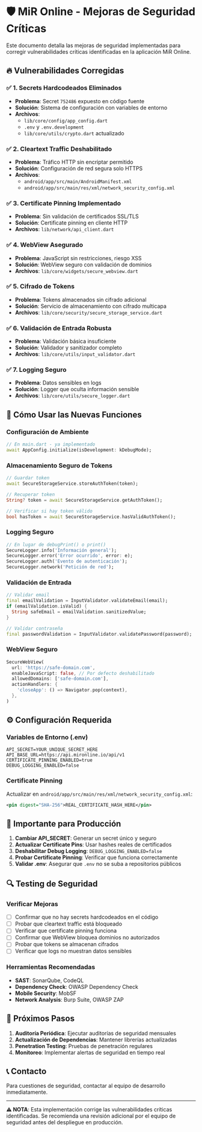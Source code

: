 # 🛡️ MiR Online - Mejoras de Seguridad Críticas

Este documento detalla las mejoras de seguridad implementadas para corregir vulnerabilidades críticas identificadas en la aplicación MiR Online.

## 🔥 Vulnerabilidades Corregidas

### ✅ 1. Secrets Hardcodeados Eliminados
- **Problema**: Secret `752486` expuesto en código fuente
- **Solución**: Sistema de configuración con variables de entorno
- **Archivos**: 
  - `lib/core/config/app_config.dart`
  - `.env` y `.env.development`
  - `lib/core/utils/crypto.dart` actualizado

### ✅ 2. Cleartext Traffic Deshabilitado
- **Problema**: Tráfico HTTP sin encriptar permitido
- **Solución**: Configuración de red segura solo HTTPS
- **Archivos**: 
  - `android/app/src/main/AndroidManifest.xml`
  - `android/app/src/main/res/xml/network_security_config.xml`

### ✅ 3. Certificate Pinning Implementado  
- **Problema**: Sin validación de certificados SSL/TLS
- **Solución**: Certificate pinning en cliente HTTP
- **Archivos**: `lib/network/api_client.dart`

### ✅ 4. WebView Asegurado
- **Problema**: JavaScript sin restricciones, riesgo XSS
- **Solución**: WebView seguro con validación de dominios
- **Archivos**: `lib/core/widgets/secure_webview.dart`

### ✅ 5. Cifrado de Tokens
- **Problema**: Tokens almacenados sin cifrado adicional  
- **Solución**: Servicio de almacenamiento con cifrado multicapa
- **Archivos**: `lib/core/security/secure_storage_service.dart`

### ✅ 6. Validación de Entrada Robusta
- **Problema**: Validación básica insuficiente
- **Solución**: Validador y sanitizador completo
- **Archivos**: `lib/core/utils/input_validator.dart`

### ✅ 7. Logging Seguro
- **Problema**: Datos sensibles en logs
- **Solución**: Logger que oculta información sensible
- **Archivos**: `lib/core/utils/secure_logger.dart`

## 🔧 Cómo Usar las Nuevas Funciones

### Configuración de Ambiente
```dart
// En main.dart - ya implementado
await AppConfig.initialize(isDevelopment: kDebugMode);
```

### Almacenamiento Seguro de Tokens
```dart
// Guardar token
await SecureStorageService.storeAuthToken(token);

// Recuperar token
String? token = await SecureStorageService.getAuthToken();

// Verificar si hay token válido
bool hasToken = await SecureStorageService.hasValidAuthToken();
```

### Logging Seguro
```dart
// En lugar de debugPrint() o print()
SecureLogger.info('Información general');
SecureLogger.error('Error ocurrido', error: e);
SecureLogger.auth('Evento de autenticación');
SecureLogger.network('Petición de red');
```

### Validación de Entrada
```dart
// Validar email
final emailValidation = InputValidator.validateEmail(email);
if (emailValidation.isValid) {
  String safeEmail = emailValidation.sanitizedValue;
}

// Validar contraseña
final passwordValidation = InputValidator.validatePassword(password);
```

### WebView Seguro
```dart
SecureWebView(
  url: 'https://safe-domain.com',
  enableJavaScript: false, // Por defecto deshabilitado
  allowedDomains: ['safe-domain.com'],
  actionHandlers: {
    'closeApp': () => Navigator.pop(context),
  },
)
```

## ⚙️ Configuración Requerida

### Variables de Entorno (.env)
```env
API_SECRET=YOUR_UNIQUE_SECRET_HERE
API_BASE_URL=https://api.mironline.io/api/v1
CERTIFICATE_PINNING_ENABLED=true
DEBUG_LOGGING_ENABLED=false
```

### Certificate Pinning
Actualizar en `android/app/src/main/res/xml/network_security_config.xml`:
```xml
<pin digest="SHA-256">REAL_CERTIFICATE_HASH_HERE</pin>
```

## 🚨 Importante para Producción

1. **Cambiar API_SECRET**: Generar un secret único y seguro
2. **Actualizar Certificate Pins**: Usar hashes reales de certificados
3. **Deshabilitar Debug Logging**: `DEBUG_LOGGING_ENABLED=false`
4. **Probar Certificate Pinning**: Verificar que funciona correctamente
5. **Validar .env**: Asegurar que `.env` no se suba a repositorios públicos

## 🔍 Testing de Seguridad

### Verificar Mejoras
- [ ] Confirmar que no hay secrets hardcodeados en el código
- [ ] Probar que cleartext traffic está bloqueado
- [ ] Verificar que certificate pinning funciona
- [ ] Confirmar que WebView bloquea dominios no autorizados
- [ ] Probar que tokens se almacenan cifrados
- [ ] Verificar que logs no muestran datos sensibles

### Herramientas Recomendadas
- **SAST**: SonarQube, CodeQL
- **Dependency Check**: OWASP Dependency Check  
- **Mobile Security**: MobSF
- **Network Analysis**: Burp Suite, OWASP ZAP

## 📝 Próximos Pasos

1. **Auditoría Periódica**: Ejecutar auditorías de seguridad mensuales
2. **Actualización de Dependencias**: Mantener librerías actualizadas
3. **Penetration Testing**: Pruebas de penetración regulares
4. **Monitoreo**: Implementar alertas de seguridad en tiempo real

## 📞 Contacto

Para cuestiones de seguridad, contactar al equipo de desarrollo inmediatamente.

---

**⚠️ NOTA**: Esta implementación corrige las vulnerabilidades críticas identificadas. Se recomienda una revisión adicional por el equipo de seguridad antes del despliegue en producción.
